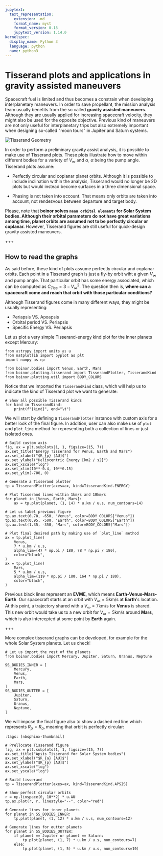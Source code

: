```yaml
---
jupytext:
  text_representation:
    extension: .md
    format_name: myst
    format_version: 0.13
    jupytext_version: 1.14.0
kernelspec:
  display_name: Python 3
  language: python
  name: python3
---
```


# Tisserand plots and applications in gravity assisted maneuvers

Spacecraft fuel is limited and thus becomes a constrain when developing
interplanetary maneuvers. In order to save propellant, the mission analysis team
usually benefits from the so called **gravity assisted maneuvers**. Although they
are usually applied for increasing spacecraft velocity, they might also be used
for the opposite objective. Previous kind of maneuvers are not only useful for
interplanetary trips but also extremely important when designing so-called "moon
tours" in Jupiter and Saturn systems.

![Tisserand Geometry](gravity_assist.png)

In order to perform a preliminary gravity assist analysis, it is possible to
make use of Tisserand plots. These plots illustrate how to move within different
bodies for a variety of $V_{\infty}$ and $\alpha$, $\alpha$ being the pump angle. Tisserand plots assume:

* Perfectly circular and coplanar planet orbits. Although it is possible to
  include inclination within the analysis, Tisserand would no longer be 2D
  plots but would instead become surfaces in a three dimensional space.

* Phasing is not taken into account. That means only orbits are taken into
  account, not rendezvous between departure and target body.

Please, note that **boinor solves `mean orbital elements` for Solar System bodies. Although their orbital parameters do not have great variations among time, planet orbits are assumed not to be perfectly circular or coplanar.** However, Tisserand figures are still useful for quick-design gravity assisted maneuvers.

+++

## How to read the graphs

As said before, these kind of plots assume perfectly circular and coplanar orbits. Each point in a Tisserand graph is just a fly-by orbit wiht a given $V_{\infty}$ and pump angle. That particular orbit has some energy associated, which can be computed as $C_{Tiss}=3 - V_{\infty}^2$. The question then is, **where can a spacecraft come and reach that orbit with those particular conditions?**

Although Tisserand figures come in many different ways, they might be usually representing:

* Periapsis VS. Apoapsis
* Orbital period VS. Periapsis
* Specific Energy VS. Periapsis

Let us plot a very simple Tisserand-energy kind plot for the inner planets except Mercury:

```{code-cell}
from astropy import units as u
from matplotlib import pyplot as plt
import numpy as np

from boinor.bodies import Venus, Earth, Mars
from boinor.plotting.tisserand import TisserandPlotter, TisserandKind
from boinor.plotting.util import BODY_COLORS
```

Notice that we imported the `TisserandKind` class, which will help us to indicate the kind of Tisserand plot we want to generate:

```{code-cell}
# Show all possible Tisserand kinds
for kind in TisserandKind:
    print(f"{kind}", end="\t")
```

We will start by defining a `TisserandPlotter` instance with custom axis for a better look of the final figure. In addition, user can also make use of `plot` and `plot_line` method for representing both a collection of lines or just isolated ones.

```{code-cell}
# Build custom axis
fig, ax = plt.subplots(1, 1, figsize=(15, 7))
ax.set_title("Energy Tisserand for Venus, Earth and Mars")
ax.set_xlabel("$R_{p} [AU]$")
ax.set_ylabel("Heliocentric Energy [km2 / s2]")
ax.set_xscale("log")
ax.set_xlim(10**-0.4, 10**0.15)
ax.set_ylim(-700, 0)

# Generate a Tisserand plotter
tp = TisserandPlotter(axes=ax, kind=TisserandKind.ENERGY)

# Plot Tisserand lines within 1km/s and 10km/s
for planet in [Venus, Earth, Mars]:
    ax = tp.plot(planet, (1, 14) * u.km / u.s, num_contours=14)

# Let us label previous figure
tp.ax.text(0.70, -650, "Venus", color=BODY_COLORS["Venus"])
tp.ax.text(0.95, -500, "Earth", color=BODY_COLORS["Earth"])
tp.ax.text(1.35, -350, "Mars", color=BODY_COLORS["Mars"])

# Plot final desired path by making use of `plot_line` method
ax = tp.plot_line(
    Venus,
    7 * u.km / u.s,
    alpha_lim=(47 * np.pi / 180, 78 * np.pi / 180),
    color="black",
)
ax = tp.plot_line(
    Mars,
    5 * u.km / u.s,
    alpha_lim=(119 * np.pi / 180, 164 * np.pi / 180),
    color="black",
)
```

Previous black lines represent an **EVME**, which means **Earth-Venus-Mars-Earth**. Our spacecraft starts at an orbit with $V_{\infty}=5$km/s at **Earth**'s location. At this point, a trajectory shared with a $V_{\infty}=7$km/s for **Venus** is shared. This new orbit would take us to a new orbit for $V_{\infty}=5$km/s around **Mars**, which is also intercepted at some point by **Earth** again.

+++

More complex tisserand graphs can be developed, for example for the whole Solar System planets. Let us check!

```{code-cell}
# Let us import the rest of the planets
from boinor.bodies import Mercury, Jupiter, Saturn, Uranus, Neptune

SS_BODIES_INNER = [
    Mercury,
    Venus,
    Earth,
    Mars,
]
SS_BODIES_OUTTER = [
    Jupiter,
    Saturn,
    Uranus,
    Neptune,
]
```

We will impose the final figure also to show a dashed red line which represents $R_{p} = R_{a}$, meaning that orbit is perfectly circular:

```{code-cell}
:tags: [nbsphinx-thumbnail]

# Prellocate Tisserand figure
fig, ax = plt.subplots(1, 1, figsize=(15, 7))
ax.set_title("Apsis Tisserand for Solar System bodies")
ax.set_xlabel("$R_{a} [AU]$")
ax.set_ylabel("$R_{p} [AU]$")
ax.set_xscale("log")
ax.set_yscale("log")

# Build tisserand
tp = TisserandPlotter(axes=ax, kind=TisserandKind.APSIS)

# Show perfect circular orbits
r = np.linspace(0, 10**2) * u.AU
tp.ax.plot(r, r, linestyle="--", color="red")

# Generate lines for inner planets
for planet in SS_BODIES_INNER:
    tp.plot(planet, (1, 12) * u.km / u.s, num_contours=12)

# Generate lines for outter planets
for planet in SS_BODIES_OUTTER:
    if planet == Jupiter or planet == Saturn:
        tp.plot(planet, (1, 7) * u.km / u.s, num_contours=7)
    else:
        tp.plot(planet, (1, 5) * u.km / u.s, num_contours=10)
```
